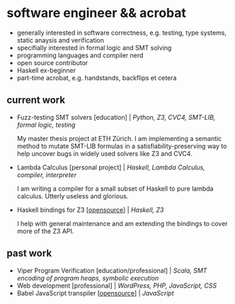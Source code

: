 # software engineer && acrobat

* generally interested in software correctness, e.g. testing, type systems, static anaysis and verification
* specifially interested in formal logic and SMT solving
* programming languages and compiler nerd
* open source contributor
* Haskell ex-beginner
* part-time acrobat, e.g. handstands, backflips et cetera

## current work

* Fuzz-testing SMT solvers [education] | *Python, Z3, CVC4, SMT-LIB, formal logic, testing*

  My master thesis project at ETH Zürich. I am implementing a semantic method to mutate SMT-LIB formulas in a satisfiability-preserving way to help uncover bugs in widely used solvers like Z3 and CVC4.
  
* Lambda Calculus [personal project] | *Haskell, Lambda Calculus, compiler, interpreter*

  I am writing a compiler for a small subset of Haskell to pure lambda calculus. Utterly useless and glorious.

* Haskell bindings for Z3 [[opensource](https://github.com/IagoAbal/haskell-z3)] | *Haskell, Z3*

  I help with general maintenance and am extending the bindings to cover more of the Z3 API.

## past work

* Viper Program Verification [education/professional] | *Scala, SMT encoding of program heaps, symbolic execution*
* Web development [professional] | *WordPress, PHP, JavaScript, CSS*
* Babel JavaScript transpiler [[opensource](https://github.com/babel/babel)] | *JavaScript*
